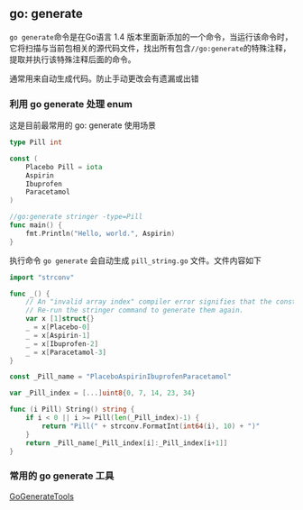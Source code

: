 ## go: generate


`go generate`命令是在Go语言 1.4 版本里面新添加的一个命令，当运行该命令时，它将扫描与当前包相关的源代码文件，找出所有包含`//go:generate`的特殊注释，提取并执行该特殊注释后面的命令。

通常用来自动生成代码。防止手动更改会有遗漏或出错

### 利用 go generate 处理 enum
这是目前最常用的  go: generate 使用场景

```go
type Pill int

const (
	Placebo Pill = iota
	Aspirin
	Ibuprofen
	Paracetamol
)

//go:generate stringer -type=Pill
func main() {
	fmt.Println("Hello, world.", Aspirin)
}
```

执行命令 `go generate` 会自动生成 `pill_string.go` 文件。文件内容如下

```go
import "strconv"

func _() {
	// An "invalid array index" compiler error signifies that the constant values have changed.
	// Re-run the stringer command to generate them again.
	var x [1]struct{}
	_ = x[Placebo-0]
	_ = x[Aspirin-1]
	_ = x[Ibuprofen-2]
	_ = x[Paracetamol-3]
}

const _Pill_name = "PlaceboAspirinIbuprofenParacetamol"

var _Pill_index = [...]uint8{0, 7, 14, 23, 34}

func (i Pill) String() string {
	if i < 0 || i >= Pill(len(_Pill_index)-1) {
		return "Pill(" + strconv.FormatInt(int64(i), 10) + ")"
	}
	return _Pill_name[_Pill_index[i]:_Pill_index[i+1]]
}
```


### 常用的 go generate 工具
[GoGenerateTools](https://github.com/golang/go/wiki/GoGenerateTools)